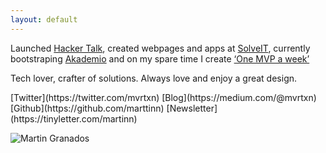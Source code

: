 ```yaml
---
layout: default
---
```


Launched [Hacker Talk](http://www.hackertalk.co), created webpages and apps at [SolveIT](http://www.solveit.mx),
currently bootstraping [Akademio](http://www.tryakademio.com) and on my
spare time I create [‘One MVP a week’](https://medium.com/@mvrtxn/one-mvp-a-week-week-1-c27b633ef7d9#.3qnfrobjn)


  Tech lover, crafter of solutions. Always love and enjoy a great design.


<span class="links">
 [Twitter](https://twitter.com/mvrtxn) [Blog](https://medium.com/@mvrtxn) [Github](https://github.com/marttinn)
[Newsletter](https://tinyletter.com/martinn)
  </span><br>


![Martin Granados](https://dl.dropboxusercontent.com/u/80435/martin.jpg)
